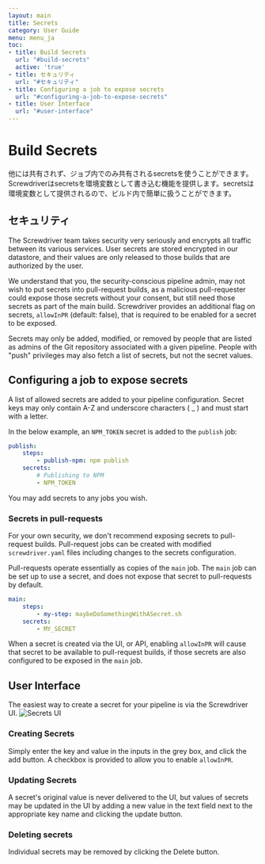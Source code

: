 ```yaml
---
layout: main
title: Secrets
category: User Guide
menu: menu_ja
toc:
- title: Build Secrets
  url: "#build-secrets"
  active: 'true'
- title: セキュリティ
  url: "#セキュリティ"
- title: Configuring a job to expose secrets
  url: "#configuring-a-job-to-expose-secrets"
- title: User Interface
  url: "#user-interface"
---
```


# Build Secrets

他には共有されず、ジョブ内でのみ共有されるsecretsを使うことができます。 Screwdriverはsecretsを環境変数として書き込む機能を提供します。secretsは環境変数として提供されるので、ビルド内で簡単に扱うことができます。

## セキュリティ

The Screwdriver team takes security very seriously and encrypts all traffic between its various services. User secrets are stored encrypted in our datastore, and their values are only released to those builds that are authorized by the user.

We understand that you, the security-conscious pipeline admin, may not wish to put secrets into pull-request builds, as a malicious pull-requester could expose those secrets without your consent, but still need those secrets as part of the main build. Screwdriver provides an additional flag on secrets, `allowInPR` (default: false), that is required to be enabled for a secret to be exposed.

Secrets may only be added, modified, or removed by people that are listed as admins of the Git repository associated with a given pipeline. People with "push" privileges may also fetch a list of secrets, but not the secret values.

## Configuring a job to expose secrets

A list of allowed secrets are added to your pipeline configuration. Secret keys may only contain A-Z and underscore characters ( _ ) and must start with a letter.

In the below example, an `NPM_TOKEN` secret is added to the `publish` job:

```yaml
publish:
    steps:
        - publish-npm: npm publish
    secrets:
        # Publishing to NPM
        - NPM_TOKEN
```

You may add secrets to any jobs you wish.

### Secrets in pull-requests

For your own security, we don't recommend exposing secrets to pull-request builds. Pull-request jobs can be created with modified `screwdriver.yaml` files including changes to the secrets configuration.

Pull-requests operate essentially as copies of the `main` job. The `main` job can be set up to use a secret, and does not expose that secret to pull-requests by default.

```yaml
main:
    steps:
        - my-step: maybeDoSomethingWithASecret.sh
    secrets:
        - MY_SECRET
```

When a secret is created via the UI, or API, enabling `allowInPR` will cause that secret to be available to pull-request builds, if those secrets are also configured to be exposed in the `main` job.

## User Interface

The easiest way to create a secret for your pipeline is via the Screwdriver UI.
![Secrets UI](../../../assets/secrets.png)

### Creating Secrets

Simply enter the key and value in the inputs in the grey box, and click the add button. A checkbox is provided to allow you to enable `allowInPR`.

### Updating Secrets

A secret's original value is never delivered to the UI, but values of secrets may be updated in the UI by adding a new value in the text field next to the appropriate key name and clicking the update button.

### Deleting secrets

Individual secrets may be removed by clicking the Delete button.
